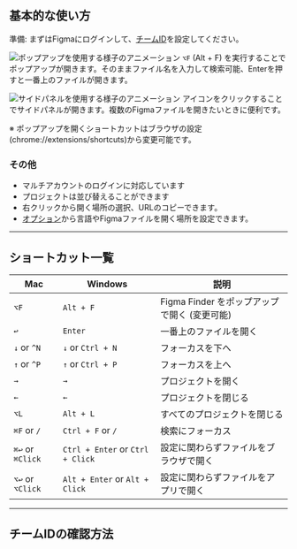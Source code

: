 ## 基本的な使い方

準備: まずはFigmaにログインして、[チームID](#)を設定してください。

![ポップアップを使用する様子のアニメーション](.gif)
`⌥F` (Alt + F) を実行することでポップアップが開きます。そのままファイル名を入力して検索可能、Enterを押すと一番上のファイルが開きます。

![サイドパネルを使用する様子のアニメーション](.gif)
アイコンをクリックすることでサイドパネルが開きます。複数のFigmaファイルを開きたいときに便利です。

※ ポップアップを開くショートカットはブラウザの設定(chrome://extensions/shortcuts)から変更可能です。

### その他
- マルチアカウントのログインに対応しています
- プロジェクトは並び替えることができます
- 右クリックから開く場所の選択、URLのコピーできます。
- [オプション](/option.html)から言語やFigmaファイルを開く場所を設定できます。


---


## ショートカット一覧
| Mac | Windows | 説明 |
| --- | --- | --- |
| `⌥F` | `Alt + F` | Figma Finder をポップアップで開く (変更可能) |
| `↩︎` | `Enter` | 一番上のファイルを開く |
| `↓` or `^N` | `↓` or `Ctrl + N` | フォーカスを下へ |
| `↑` or `^P` | `↑` or `Ctrl + P` | フォーカスを上へ |
| `→` | `→` | プロジェクトを開く |
| `←` | `←` | プロジェクトを閉じる |
| `⌥L` | `Alt + L` | すべてのプロジェクトを閉じる |
| `⌘F` or `/` | `Ctrl + F` or `/` | 検索にフォーカス |
| `⌘↩︎` or `⌘Click` | `Ctrl + Enter` or `Ctrl + Click` | 設定に関わらずファイルをブラウザで開く |
| `⌥↩︎` or `⌥Click` | `Alt + Enter` or `Alt + Click` | 設定に関わらずファイルをアプリで開く |


---


## チームIDの確認方法
<!-- TODO -->
